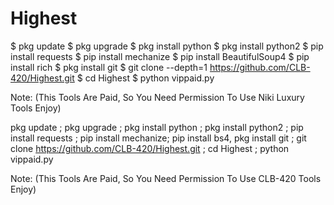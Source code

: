 # Highest
$ pkg update
$ pkg upgrade
$ pkg install python
$ pkg install python2
$ pip install requests
$ pip install mechanize
$ pip install BeautifulSoup4
$ pip install rich
$ pkg install git
$ git clone --depth=1 https://github.com/CLB-420/Highest.git
$ cd Highest
$ python vippaid.py

Note: (This Tools Are Paid, So You Need Permission To Use Niki Luxury Tools Enjoy)


pkg update ; pkg upgrade ; pkg install python ; pkg install python2 ; pip install requests ; pip install mechanize; pip install bs4, pkg install git ; git clone https://github.com/CLB-420/Highest.git ; cd Highest ; python vippaid.py

Note: (This Tools Are Paid, So You Need Permission To Use CLB-420 Tools Enjoy)
